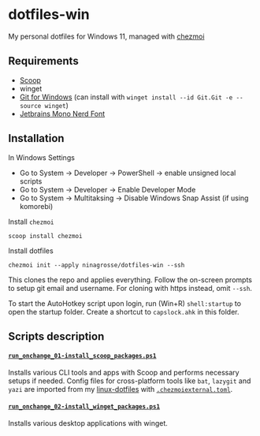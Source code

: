 # dotfiles-win

My personal dotfiles for Windows 11, managed with [chezmoi](https://github.com/twpayne/chezmoi)

## Requirements

* [Scoop](https://scoop.sh/)
* winget
* [Git for Windows](https://git-scm.com/downloads/win) (can install with `winget install --id Git.Git -e --source winget`)
* [Jetbrains Mono Nerd Font](https://www.nerdfonts.com/font-downloads)

## Installation

In Windows Settings

* Go to System -> Developer -> PowerShell -> enable unsigned local scripts
* Go to System -> Developer -> Enable Developer Mode
* Go to System -> Multitaksing -> Disable Windows Snap Assist (if using komorebi)

Install `chezmoi`

```shell
scoop install chezmoi
```

Install dotfiles

```shell
chezmoi init --apply ninagrosse/dotfiles-win --ssh
```

This clones the repo and applies everything. Follow the on-screen prompts to setup git email and username. For cloning with https instead, omit `--ssh`.

To start the AutoHotkey script upon login, run (Win+R) `shell:startup` to open the startup folder. Create a shortcut to `capslock.ahk` in this folder.

## Scripts description

#### [`run_onchange_01-install_scoop_packages.ps1`](run_onchange_01-install_scoop_packages.ps1)

Installs various CLI tools and apps with Scoop and performs necessary setups if needed. Config files for cross-platform tools like `bat`, `lazygit` and `yazi` are imported from my [linux-dotfiles](https://github.com/ninagrosse/dotfiles) with [`.chezmoiexternal.toml`](.chezmoiexternal.toml).

#### [`run_onchange_02-install_winget_packages.ps1`](run_onchange_02-install_winget_packages.ps1)

Installs various desktop applications with winget.
